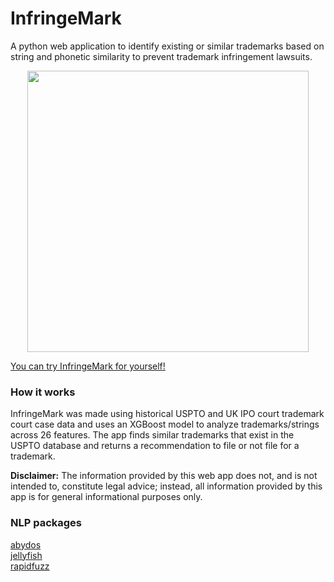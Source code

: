 # InfringeMark

A python web application to identify existing or similar trademarks based on string and phonetic similarity to prevent trademark infringement lawsuits.  

<p align="center">
  <img width="450" src="https://media.giphy.com/media/LnIdaR0EbSl02qq0YL/giphy.gif">
</p>

[You can try InfringeMark for yourself!](https://Infringemark.com)

### How it works
InfringeMark was made using historical USPTO and UK IPO court trademark court case data and uses an XGBoost model to analyze trademarks/strings across 26 features. The app finds similar trademarks that exist in the USPTO database and returns a recommendation to file or not file for a trademark.   

**Disclaimer:** The information provided by this web app does not, and is not intended to, constitute legal advice;
		instead, all information provided by this app is for general informational purposes only.

### NLP packages
[abydos](https://github.com/chrislit/abydos)   
[jellyfish](https://github.com/jamesturk/jellyfish)  
[rapidfuzz](https://maxbachmann.github.io/rapidfuzz/)


